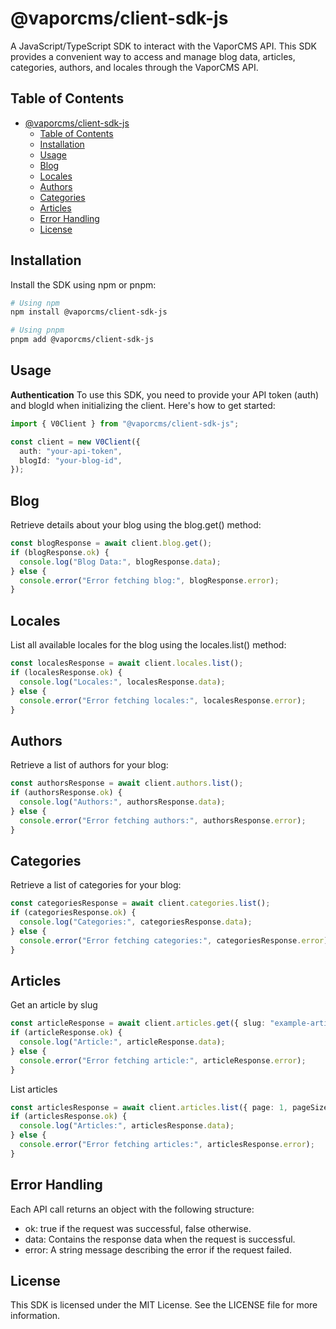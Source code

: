 # @vaporcms/client-sdk-js

A JavaScript/TypeScript SDK to interact with the VaporCMS API. This SDK provides a convenient way to access and manage blog data, articles, categories, authors, and locales through the VaporCMS API.

## Table of Contents

- [@vaporcms/client-sdk-js](#vaporcmsclient-sdk-js)
  - [Table of Contents](#table-of-contents)
  - [Installation](#installation)
  - [Usage](#usage)
  - [Blog](#blog)
  - [Locales](#locales)
  - [Authors](#authors)
  - [Categories](#categories)
  - [Articles](#articles)
  - [Error Handling](#error-handling)
  - [License](#license)

## Installation

Install the SDK using npm or pnpm:

```bash
# Using npm
npm install @vaporcms/client-sdk-js

# Using pnpm
pnpm add @vaporcms/client-sdk-js

```

## Usage

**Authentication**
To use this SDK, you need to provide your API token (auth) and blogId when initializing the client. Here's how to get started:

```typescript
import { V0Client } from "@vaporcms/client-sdk-js";

const client = new V0Client({
  auth: "your-api-token",
  blogId: "your-blog-id",
});
```

## Blog

Retrieve details about your blog using the blog.get() method:

```typescript
const blogResponse = await client.blog.get();
if (blogResponse.ok) {
  console.log("Blog Data:", blogResponse.data);
} else {
  console.error("Error fetching blog:", blogResponse.error);
}
```

## Locales

List all available locales for the blog using the locales.list() method:

```typescript
const localesResponse = await client.locales.list();
if (localesResponse.ok) {
  console.log("Locales:", localesResponse.data);
} else {
  console.error("Error fetching locales:", localesResponse.error);
}
```

## Authors

Retrieve a list of authors for your blog:

```typescript
const authorsResponse = await client.authors.list();
if (authorsResponse.ok) {
  console.log("Authors:", authorsResponse.data);
} else {
  console.error("Error fetching authors:", authorsResponse.error);
}
```

## Categories

Retrieve a list of categories for your blog:

```typescript
const categoriesResponse = await client.categories.list();
if (categoriesResponse.ok) {
  console.log("Categories:", categoriesResponse.data);
} else {
  console.error("Error fetching categories:", categoriesResponse.error);
}
```

## Articles

Get an article by slug

```typescript
const articleResponse = await client.articles.get({ slug: "example-article" });
if (articleResponse.ok) {
  console.log("Article:", articleResponse.data);
} else {
  console.error("Error fetching article:", articleResponse.error);
}
```

List articles

```typescript
const articlesResponse = await client.articles.list({ page: 1, pageSize: 10 });
if (articlesResponse.ok) {
  console.log("Articles:", articlesResponse.data);
} else {
  console.error("Error fetching articles:", articlesResponse.error);
}
```

## Error Handling

Each API call returns an object with the following structure:

- ok: true if the request was successful, false otherwise.
- data: Contains the response data when the request is successful.
- error: A string message describing the error if the request failed.

## License

This SDK is licensed under the MIT License. See the LICENSE file for more information.
